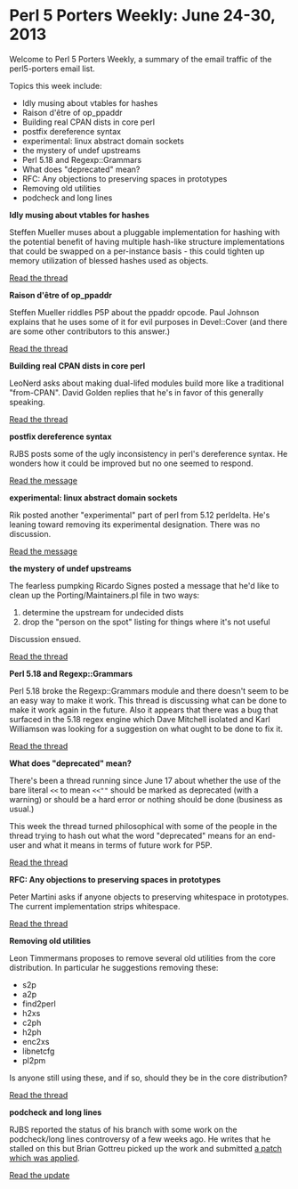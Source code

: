 Perl 5 Porters Weekly: June 24-30, 2013
=======================================

Welcome to Perl 5 Porters Weekly, a summary of the email traffic of the
perl5-porters email list.

Topics this week include:

* Idly musing about vtables for hashes
* Raison d'être of op\_ppaddr
* Building real CPAN dists in core perl
* postfix dereference syntax
* experimental: linux abstract domain sockets
* the mystery of undef upstreams
* Perl 5.18 and Regexp::Grammars
* What does "deprecated" mean?
* RFC: Any objections to preserving spaces in prototypes
* Removing old utilities
* podcheck and long lines

**Idly musing about vtables for hashes**

Steffen Mueller muses about a pluggable implementation for hashing with 
the potential benefit of having multiple hash-like structure implementations
that could be swapped on a per-instance basis - this could tighten up
memory utilization of blessed hashes used as objects.

[Read the thread][1]

**Raison d'être of op_ppaddr**

Steffen Mueller riddles P5P about the ppaddr opcode. Paul Johnson explains
that he uses some of it for evil purposes in Devel::Cover (and there are
some other contributors to this answer.)

[Read the thread][2]

**Building real CPAN dists in core perl**

LeoNerd asks about making dual-lifed modules build more like a traditional
"from-CPAN". David Golden replies that he's in favor of this generally 
speaking.

[Read the thread][3]

**postfix dereference syntax**

RJBS posts some of the ugly inconsistency in perl's dereference syntax. He
wonders how it could be improved but no one seemed to respond.

[Read the message][4]

**experimental: linux abstract domain sockets**

Rik posted another "experimental" part of perl from 5.12 perldelta. He's 
leaning toward removing its experimental designation. There was no 
discussion.

[Read the message][5]

**the mystery of undef upstreams**

The fearless pumpking Ricardo Signes posted a message that he'd like to
clean up the Porting/Maintainers.pl file in two ways:

1. determine the upstream for undecided dists
2. drop the "person on the spot" listing for things where it's not useful

Discussion ensued.

[Read the thread][6]

**Perl 5.18 and Regexp::Grammars**

Perl 5.18 broke the Regexp::Grammars module and there doesn't seem to be
an easy way to make it work. This thread is discussing what can be done
to make it work again in the future. Also it appears that there was a bug
that surfaced in the 5.18 regex engine which Dave Mitchell isolated and
Karl Williamson was looking for a suggestion on what ought to be done
to fix it.

[Read the thread][7]

**What does "deprecated" mean?**

There's been a thread running since June 17 about whether the use of the
bare literal `<<` to mean `<<""` should be marked as deprecated (with
a warning) or should be a hard error or nothing should be done (business
as usual.) 

This week the thread turned philosophical with some of the 
people in the thread trying to hash out what the word "deprecated"
means for an end-user and what it means in terms of future work for
P5P.

[Read the thread][8]

**RFC: Any objections to preserving spaces in prototypes**

Peter Martini asks if anyone objects to preserving whitespace
in prototypes. The current implementation strips whitespace.

[Read the thread][9]

**Removing old utilities**

Leon Timmermans proposes to remove several old utilities from the 
core distribution.  In particular he suggestions removing these:

* s2p
* a2p
* find2perl
* h2xs
* c2ph
* h2ph
* enc2xs
* libnetcfg
* pl2pm

Is anyone still using these, and if so, should they be in
the core distribution?

[Read the thread][10]

**podcheck and long lines**

RJBS reported the status of his branch with some work on the 
podcheck/long lines controversy of a few weeks ago.  He writes that
he stalled on this but Brian Gottreu picked up the work and submitted
[a patch which was applied][11].

[Read the update][12]

[1]: http://www.nntp.perl.org/group/perl.perl5.porters/2013/06/msg203654.html
[2]: http://www.nntp.perl.org/group/perl.perl5.porters/2013/06/msg203655.html
[3]: http://www.nntp.perl.org/group/perl.perl5.porters/2013/06/msg203660.html
[4]: http://www.nntp.perl.org/group/perl.perl5.porters/2013/06/msg203763.html
[5]: http://www.nntp.perl.org/group/perl.perl5.porters/2013/06/msg203767.html
[6]: http://www.nntp.perl.org/group/perl.perl5.porters/2013/06/msg203768.html
[7]: http://www.nntp.perl.org/group/perl.perl5.porters/2013/06/msg203770.html
[8]: http://www.nntp.perl.org/group/perl.perl5.porters/2013/06/msg203782.html
[9]: http://www.nntp.perl.org/group/perl.perl5.porters/2013/06/msg203794.html
[10]: http://www.nntp.perl.org/group/perl.perl5.porters/2013/06/msg203804.html
[11]: http://www.nntp.perl.org/group/perl.perl5.porters/2013/06/msg203920.html
[12]: http://www.nntp.perl.org/group/perl.perl5.porters/2013/06/msg203858.html
